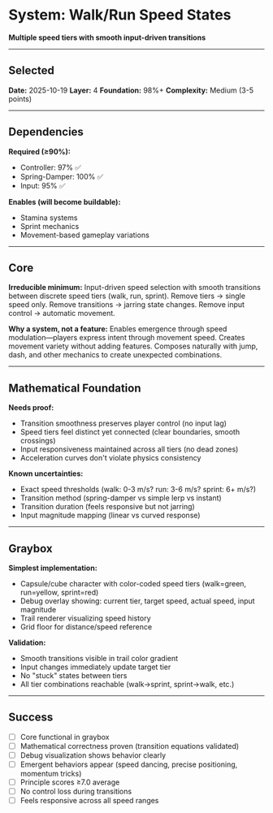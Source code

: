 # System: Walk/Run Speed States

**Multiple speed tiers with smooth input-driven transitions**

---

<!-- BEGIN: SELECT/SELECTED -->
## Selected

**Date:** 2025-10-19
**Layer:** 4
**Foundation:** 98%+
**Complexity:** Medium (3-5 points)
<!-- END: SELECT/SELECTED -->

---

<!-- BEGIN: SELECT/DEPENDENCIES -->
## Dependencies

**Required (≥90%):**
- Controller: 97% ✅
- Spring-Damper: 100% ✅
- Input: 95% ✅

**Enables (will become buildable):**
- Stamina systems
- Sprint mechanics
- Movement-based gameplay variations
<!-- END: SELECT/DEPENDENCIES -->

---

<!-- BEGIN: SELECT/CORE -->
## Core

**Irreducible minimum:**
Input-driven speed selection with smooth transitions between discrete speed tiers (walk, run, sprint). Remove tiers → single speed only. Remove transitions → jarring state changes. Remove input control → automatic movement.

**Why a system, not a feature:**
Enables emergence through speed modulation—players express intent through movement speed. Creates movement variety without adding features. Composes naturally with jump, dash, and other mechanics to create unexpected combinations.
<!-- END: SELECT/CORE -->

---

<!-- BEGIN: SELECT/MATHEMATICAL_FOUNDATION -->
## Mathematical Foundation

**Needs proof:**
- Transition smoothness preserves player control (no input lag)
- Speed tiers feel distinct yet connected (clear boundaries, smooth crossings)
- Input responsiveness maintained across all tiers (no dead zones)
- Acceleration curves don't violate physics consistency

**Known uncertainties:**
- Exact speed thresholds (walk: 0-3 m/s? run: 3-6 m/s? sprint: 6+ m/s?)
- Transition method (spring-damper vs simple lerp vs instant)
- Transition duration (feels responsive but not jarring)
- Input magnitude mapping (linear vs curved response)
<!-- END: SELECT/MATHEMATICAL_FOUNDATION -->

---

<!-- BEGIN: SELECT/GRAYBOX -->
## Graybox

**Simplest implementation:**
- Capsule/cube character with color-coded speed tiers (walk=green, run=yellow, sprint=red)
- Debug overlay showing: current tier, target speed, actual speed, input magnitude
- Trail renderer visualizing speed history
- Grid floor for distance/speed reference

**Validation:**
- Smooth transitions visible in trail color gradient
- Input changes immediately update target tier
- No "stuck" states between tiers
- All tier combinations reachable (walk→sprint, sprint→walk, etc.)
<!-- END: SELECT/GRAYBOX -->

---

<!-- BEGIN: SELECT/SUCCESS -->
## Success

- [ ] Core functional in graybox
- [ ] Mathematical correctness proven (transition equations validated)
- [ ] Debug visualization shows behavior clearly
- [ ] Emergent behaviors appear (speed dancing, precise positioning, momentum tricks)
- [ ] Principle scores ≥7.0 average
- [ ] No control loss during transitions
- [ ] Feels responsive across all speed ranges
<!-- END: SELECT/SUCCESS -->
